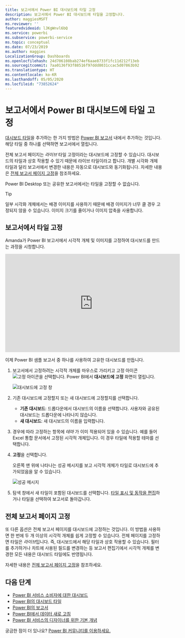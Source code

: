 ```yaml
---
title: 보고서에서 Power BI 대시보드에 타일 고정
description: 보고서에서 Power BI 대시보드에 타일을 고정합니다.
author: maggiesMSFT
ms.reviewer: ''
featuredvideoid: lJKgWnvl6bQ
ms.service: powerbi
ms.subservice: powerbi-service
ms.topic: conceptual
ms.date: 07/23/2019
ms.author: maggies
LocalizationGroup: Dashboards
ms.openlocfilehash: 24d706108bab274ef6aae8733f1fc11d212f13eb
ms.sourcegitcommit: 7aa0136f93f88516f97ddd8031ccac5d07863b92
ms.translationtype: HT
ms.contentlocale: ko-KR
ms.lasthandoff: 05/05/2020
ms.locfileid: "73852624"
---
```

# <a name="pin-a-tile-to-a-power-bi-dashboard-from-a-report"></a>보고서에서 Power BI 대시보드에 타일 고정

[대시보드 타일](consumer/end-user-tiles.md)을 추가하는 한 가지 방법은 [Power BI 보고서](consumer/end-user-reports.md) 내에서 추가하는 것입니다. 해당 타일 중 하나를 선택하면 보고서에서 열립니다.

전체 보고서 페이지는 *라이브* 타일 고정이라는 대시보드에 고정할 수 있습니다. 대시보드의 타일과 상호 작용할 수 있기 때문에 라이브 타일이라고 합니다. 개별 시각화 개체 타일과 달리 보고서에서 변경한 내용은 자동으로 대시보드와 동기화됩니다. 자세한 내용은 [전체 보고서 페이지 고정](#pin-an-entire-report-page)을 참조하세요.

Power BI Desktop 또는 공유한 보고서에서는 타일을 고정할 수 없습니다. 

> [!TIP]
> 일부 시각화 개체에서는 배경 이미지를 사용하기 때문에 배경 이미지가 너무 클 경우 고정되지 않을 수 있습니다. 이미지 크기를 줄이거나 이미지 압축을 사용합니다.  
> 
> 

## <a name="pin-a-tile-from-a-report"></a>보고서에서 타일 고정
Amanda가 Power BI 보고서에서 시각적 개체 및 이미지를 고정하여 대시보드를 만드는 과정을 시청합니다.
    

<iframe width="560" height="315" src="https://www.youtube.com/embed/lJKgWnvl6bQ" frameborder="0" allowfullscreen></iframe>

이제 Power BI 샘플 보고서 중 하나를 사용하여 고유한 대시보드를 만듭니다.

1. 보고서에서 고정하려는 시각적 개체를 마우스로 가리키고 고정 아이콘 ![고정 아이콘](media/service-dashboard-pin-tile-from-report/pbi_pintile_small.png)을 선택합니다. Power BI에서 **대시보드에 고정** 화면이 열립니다.
   
     ![대시보드에 고정 창](media/service-dashboard-pin-tile-from-report/pbi_themes2.png)
2. 기존 대시보드에 고정할지 또는 새 대시보드에 고정할지를 선택합니다.
   
   * **기존 대시보드**: 드롭다운에서 대시보드의 이름을 선택합니다. 사용자와 공유된 대시보드는 드롭다운에 나타나지 않습니다.
   * **새 대시보드**: 새 대시보드의 이름을 입력합니다.
3. 경우에 따라 고정하는 항목에 *테마* 가 이미 적용되어 있을 수 있습니다. 예를 들어 Excel 통합 문서에서 고정된 시각적 개체입니다. 이 경우 타일에 적용할 테마를 선택합니다.
4. **고정**을 선택합니다.
   
   오른쪽 맨 위에 나타나는 성공 메시지를 보고 시각적 개체가 타일로 대시보드에 추가되었음을 알 수 있습니다.
   
   ![성공 메시지](media/service-dashboard-pin-tile-from-report/pinsuccess.png)
5. 탐색 창에서 새 타일이 포함된 대시보드를 선택합니다. [타일 표시 및 동작을 편집](service-dashboard-edit-tile.md)하거나 타일을 선택하여 보고서로 돌아갑니다.

## <a name="pin-an-entire-report-page"></a>전체 보고서 페이지 고정
또 다른 옵션은 전체 보고서 페이지를 대시보드에 고정하는 것입니다. 이 방법을 사용하면 한 번에 두 개 이상의 시각적 개체를 쉽게 고정할 수 있습니다. 전체 페이지를 고정하면 타일은 *라이브*입니다. 즉, 대시보드에서 해당 타일과 상호 작용할 수 있습니다. 필터를 추가하거나 차트에 사용된 필드를 변경하는 등 보고서 편집기에서 시각적 개체를 변경한 모든 내용은 대시보드 타일에도 반영됩니다.  

자세한 내용은 [전체 보고서 페이지 고정](service-dashboard-pin-live-tile-from-report.md)을 참조하세요.

## <a name="next-steps"></a>다음 단계
- [Power BI 서비스 소비자에 대한 대시보드](consumer/end-user-dashboards.md)
- [Power BI의 대시보드 타일](consumer/end-user-tiles.md)
- [Power BI의 보고서](consumer/end-user-reports.md)
- [Power BI에서 데이터 새로 고침](refresh-data.md)
- [Power BI 서비스의 디자이너를 위한 기본 개념](service-basic-concepts.md)

궁금한 점이 더 있나요? [Power BI 커뮤니티를 이용하세요.](https://community.powerbi.com/)

